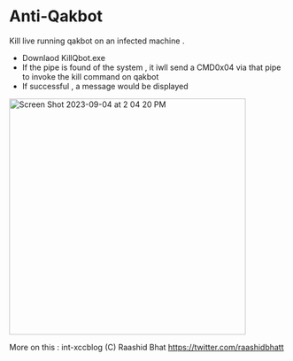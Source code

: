 # Anti-Qakbot
Kill live running qakbot on an infected machine . 

- Downlaod KillQbot.exe
- If the pipe is found of the system , it iwll send a CMD0x04 via that pipe to invoke the kill command on qakbot
- If successful , a message would be displayed 

<img width="427" alt="Screen Shot 2023-09-04 at 2 04 20 PM" src="https://github.com/raashidbhatt/Anti-Qakbot/assets/36519216/c3434cbe-caaa-45c0-a425-3dd3ff2fc79f">



More on this  : int-xccblog
(C) Raashid Bhat
https://twitter.com/raashidbhatt
